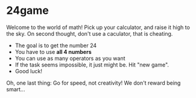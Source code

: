 # 24game

Welcome to the world of math! Pick up your calculator, and raise it high to the sky. On second thought, don't use a caculator, that is cheating.

<ul>
	<li>The goal is to get the number 24</li>
	<li>You have to use <strong>all 4 numbers</strong></li>
	<li>You can use as many operators as you want</li>
	<li>If the task seems impossible, it just might be. Hit "new game".</li>
	<li>Good luck!</li>
</ul>

Oh, one last thing: Go for speed, not creativity! We don't reward being smart...
